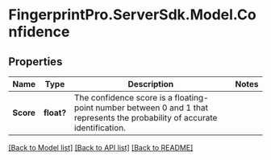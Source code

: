 # FingerprintPro.ServerSdk.Model.Confidence
## Properties

Name | Type | Description | Notes
------------ | ------------- | ------------- | -------------
**Score** | **float?** | The confidence score is a floating-point number between 0 and 1 that represents the probability of accurate identification. | 

[[Back to Model list]](../README.md#documentation-for-models) [[Back to API list]](../README.md#documentation-for-api-endpoints) [[Back to README]](../README.md)

